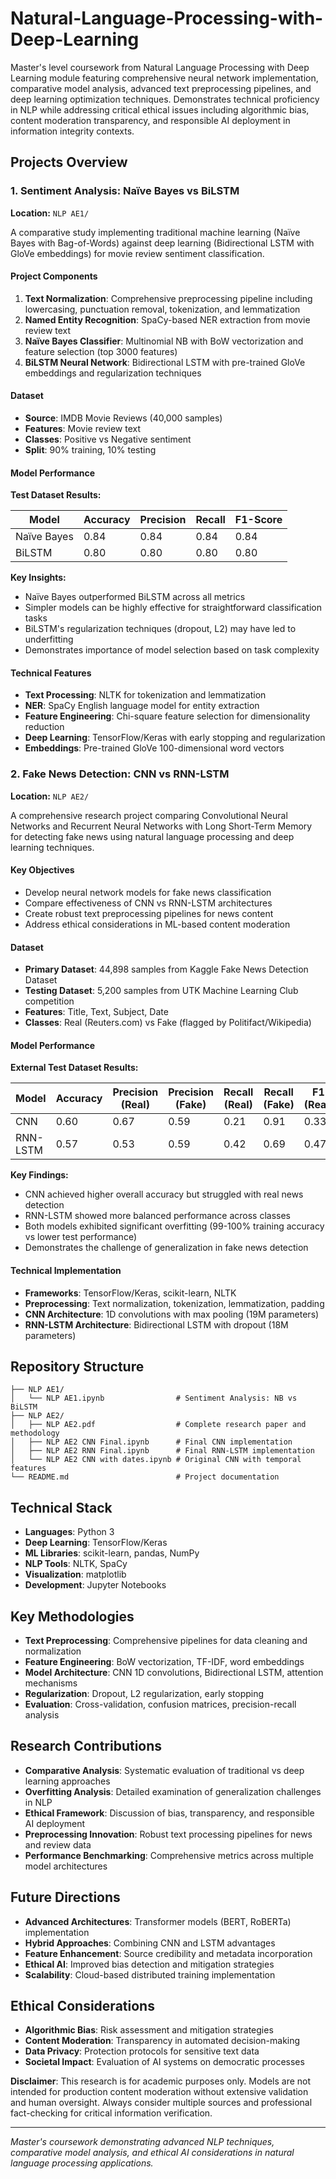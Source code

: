 # Natural-Language-Processing-with-Deep-Learning
Master's level coursework from Natural Language Processing with Deep Learning module featuring comprehensive neural network implementation, comparative model analysis, advanced text preprocessing pipelines, and deep learning optimization techniques. Demonstrates technical proficiency in NLP while addressing critical ethical issues including algorithmic bias, content moderation transparency, and responsible AI deployment in information integrity contexts.

## Projects Overview

### 1. Sentiment Analysis: Naïve Bayes vs BiLSTM
**Location:** `NLP AE1/`

A comparative study implementing traditional machine learning (Naïve Bayes with Bag-of-Words) against deep learning (Bidirectional LSTM with GloVe embeddings) for movie review sentiment classification.

#### Project Components
1. **Text Normalization**: Comprehensive preprocessing pipeline including lowercasing, punctuation removal, tokenization, and lemmatization
2. **Named Entity Recognition**: SpaCy-based NER extraction from movie review text
3. **Naïve Bayes Classifier**: Multinomial NB with BoW vectorization and feature selection (top 3000 features)
4. **BiLSTM Neural Network**: Bidirectional LSTM with pre-trained GloVe embeddings and regularization techniques

#### Dataset
- **Source**: IMDB Movie Reviews (40,000 samples)
- **Features**: Movie review text
- **Classes**: Positive vs Negative sentiment
- **Split**: 90% training, 10% testing

#### Model Performance
**Test Dataset Results:**

| Model | Accuracy | Precision | Recall | F1-Score |
|-------|----------|-----------|--------|----------|
| Naïve Bayes | 0.84 | 0.84 | 0.84 | 0.84 |
| BiLSTM | 0.80 | 0.80 | 0.80 | 0.80 |

**Key Insights:**
- Naïve Bayes outperformed BiLSTM across all metrics
- Simpler models can be highly effective for straightforward classification tasks
- BiLSTM's regularization techniques (dropout, L2) may have led to underfitting
- Demonstrates importance of model selection based on task complexity

#### Technical Features
- **Text Processing**: NLTK for tokenization and lemmatization
- **NER**: SpaCy English language model for entity extraction
- **Feature Engineering**: Chi-square feature selection for dimensionality reduction
- **Deep Learning**: TensorFlow/Keras with early stopping and regularization
- **Embeddings**: Pre-trained GloVe 100-dimensional word vectors

### 2. Fake News Detection: CNN vs RNN-LSTM
**Location:** `NLP AE2/`

A comprehensive research project comparing Convolutional Neural Networks and Recurrent Neural Networks with Long Short-Term Memory for detecting fake news using natural language processing and deep learning techniques.

#### Key Objectives
- Develop neural network models for fake news classification
- Compare effectiveness of CNN vs RNN-LSTM architectures
- Create robust text preprocessing pipelines for news content
- Address ethical considerations in ML-based content moderation

#### Dataset
- **Primary Dataset**: 44,898 samples from Kaggle Fake News Detection Dataset
- **Testing Dataset**: 5,200 samples from UTK Machine Learning Club competition
- **Features**: Title, Text, Subject, Date
- **Classes**: Real (Reuters.com) vs Fake (flagged by Politifact/Wikipedia)

#### Model Performance
**External Test Dataset Results:**

| Model | Accuracy | Precision (Real) | Precision (Fake) | Recall (Real) | Recall (Fake) | F1 (Real) | F1 (Fake) |
|-------|----------|------------------|------------------|---------------|---------------|-----------|-----------|
| CNN | 0.60 | 0.67 | 0.59 | 0.21 | 0.91 | 0.33 | 0.72 |
| RNN-LSTM | 0.57 | 0.53 | 0.59 | 0.42 | 0.69 | 0.47 | 0.64 |

**Key Findings:**
- CNN achieved higher overall accuracy but struggled with real news detection
- RNN-LSTM showed more balanced performance across classes
- Both models exhibited significant overfitting (99-100% training accuracy vs lower test performance)
- Demonstrates the challenge of generalization in fake news detection

#### Technical Implementation
- **Frameworks**: TensorFlow/Keras, scikit-learn, NLTK
- **Preprocessing**: Text normalization, tokenization, lemmatization, padding
- **CNN Architecture**: 1D convolutions with max pooling (19M parameters)
- **RNN-LSTM Architecture**: Bidirectional LSTM with dropout (18M parameters)

## Repository Structure
```
├── NLP AE1/
│   └── NLP AE1.ipynb                # Sentiment Analysis: NB vs BiLSTM
├── NLP AE2/
│   ├── NLP AE2.pdf                  # Complete research paper and methodology
│   ├── NLP AE2 CNN Final.ipynb      # Final CNN implementation
│   ├── NLP AE2 RNN Final.ipynb      # Final RNN-LSTM implementation
│   └── NLP AE2 CNN with dates.ipynb # Original CNN with temporal features
└── README.md                        # Project documentation
```

## Technical Stack
- **Languages**: Python 3
- **Deep Learning**: TensorFlow/Keras
- **ML Libraries**: scikit-learn, pandas, NumPy
- **NLP Tools**: NLTK, SpaCy
- **Visualization**: matplotlib
- **Development**: Jupyter Notebooks

## Key Methodologies
- **Text Preprocessing**: Comprehensive pipelines for data cleaning and normalization
- **Feature Engineering**: BoW vectorization, TF-IDF, word embeddings
- **Model Architecture**: CNN 1D convolutions, Bidirectional LSTM, attention mechanisms
- **Regularization**: Dropout, L2 regularization, early stopping
- **Evaluation**: Cross-validation, confusion matrices, precision-recall analysis

## Research Contributions
- **Comparative Analysis**: Systematic evaluation of traditional vs deep learning approaches
- **Overfitting Analysis**: Detailed examination of generalization challenges in NLP
- **Ethical Framework**: Discussion of bias, transparency, and responsible AI deployment
- **Preprocessing Innovation**: Robust text processing pipelines for news and review data
- **Performance Benchmarking**: Comprehensive metrics across multiple model architectures

## Future Directions
- **Advanced Architectures**: Transformer models (BERT, RoBERTa) implementation
- **Hybrid Approaches**: Combining CNN and LSTM advantages
- **Feature Enhancement**: Source credibility and metadata incorporation
- **Ethical AI**: Improved bias detection and mitigation strategies
- **Scalability**: Cloud-based distributed training implementation

## Ethical Considerations
- **Algorithmic Bias**: Risk assessment and mitigation strategies
- **Content Moderation**: Transparency in automated decision-making
- **Data Privacy**: Protection protocols for sensitive text data
- **Societal Impact**: Evaluation of AI systems on democratic processes

**Disclaimer**: This research is for academic purposes only. Models are not intended for production content moderation without extensive validation and human oversight. Always consider multiple sources and professional fact-checking for critical information verification.

---

*Master's coursework demonstrating advanced NLP techniques, comparative model analysis, and ethical AI considerations in natural language processing applications.*
